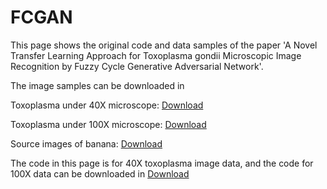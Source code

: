 # FCGAN
This page shows the original code and data samples of the paper 'A Novel Transfer Learning Approach for Toxoplasma gondii Microscopic Image Recognition by Fuzzy Cycle Generative Adversarial Network'.


The image samples can be downloaded in 

Toxoplasma under 40X microscope: [Download](https://drive.google.com/open?id=1j7KpYeGyIEWOFKc7uwE91dk7ANHDW9x8)

Toxoplasma under 100X microscope: [Download](https://drive.google.com/open?id=1LeloHJE8p8OE93eYMNLiBDkDADwQvUrV)

Source images of banana: [Download](https://drive.google.com/open?id=19VIN0en_VRRKc927TGTDui34iGuJeW3E)

The code in this page is for 40X toxoplasma image data, and the code for 100X data can be downloaded in  [Download](https://drive.google.com/open?id=1EcQTRcA-hBc8f97uWWQwh2PDfIEBdK32)

